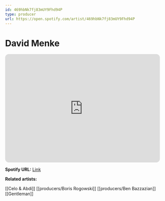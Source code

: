 ```yaml
---
id: 469hbNk7fj83mUY9Fhd94P
type: producer
url: https://open.spotify.com/artist/469hbNk7fj83mUY9Fhd94P
---
```

# David Menke

<iframe style="border-radius:12px" src="https://open.spotify.com/embed/artist/469hbNk7fj83mUY9Fhd94P" width="100%" height="352" frameBorder="0" allowfullscreen="" allow="autoplay; clipboard-write; encrypted-media; fullscreen; picture-in-picture" loading="lazy"></iframe>

**Spotify URL:** [Link](https://open.spotify.com/artist/469hbNk7fj83mUY9Fhd94P)

**Related artists:**

[[Celo & Abdi]]
[[producers/Boris Rogowski]]
[[producers/Ben Bazzazian]]
[[Gentleman]]
